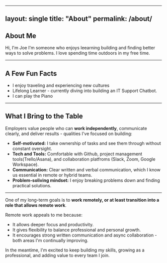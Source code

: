 
---
layout: single
title: "About"
permalink: /about/
---

## About Me 
Hi, I'm Joe 
I'm someone who enjoys leearning building and finding better ways to solve problems. I love spending time outdoors in my free time. 


---
## A Few Fun Facts

- I enjoy traveling and experiencing new cultures
- Lifelong Learner - currently diving into building an IT Support Chatbot.
- I can play the Piano
  
---

## What I Bring to the Table
Employers value people who can **work independently**, communicate clearly, and deliver results - qualities I've focused on building:

- **Self-motivated:** I take ownership of tasks and see them through without constant oversight.
- **Tech and Tools:** Comfortable with Github, project management tools(Trello/Asana), and collaboration platfroms (Slack, Zoom, Google Workspace).
- **Communication:** Clear written and verbal communication, which I know us essential in remote or hybrid teams.
- **Problem-soliving mindset:** I enjoy breaking problems down and finding practical solutions.

---

One of my long-term goals is to **work remotely, or at least transition into a role that allows remote work**.

Remote work appeals to me because:
- It allows deeper focus and productivity.
- It gives flexibility to balance professional and personal growth.
- It encourages strong written communication and async collaboration - both areas I'm continually improving.


In the meantime, I'm excited to keep building my skills, growing as a professional, and adding value to every team I join. 
